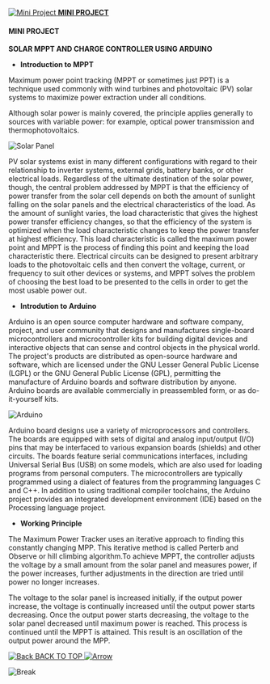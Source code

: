 [![Mini Project](https://cdn2.iconfinder.com/data/icons/circle-icons-1/64/lightbulb-24.png)  **MINI PROJECT**](https://ameenkb.github.io/#mini-project)

#### MINI PROJECT
**SOLAR MPPT AND CHARGE CONTROLLER USING ARDUINO**

* **Introduction to MPPT**

Maximum power point tracking (MPPT or sometimes just PPT) is a technique used commonly with wind turbines and photovoltaic (PV) solar systems to maximize power extraction under all conditions.

Although solar power is mainly covered, the principle applies generally to sources with variable power: for example, optical power transmission and thermophotovoltaics.

![Solar Panel](http://geco.coop/wp-content/themes/geco-coop/img/about-bg.png)

PV solar systems exist in many different configurations with regard to their relationship to inverter systems, external grids, battery banks, or other electrical loads. Regardless of the ultimate destination of the solar power, though, the central problem addressed by MPPT is that the efficiency of power transfer from the solar cell depends on both the amount of sunlight falling on the solar panels and the electrical characteristics of the load. As the amount of sunlight varies, the load characteristic that gives the highest power transfer efficiency changes, so that the efficiency of the system is optimized when the load characteristic changes to keep the power transfer at highest efficiency. This load characteristic is called the maximum power point and MPPT is the process of finding this point and keeping the load characteristic there. Electrical circuits can be designed to present arbitrary loads to the photovoltaic cells and then convert the voltage, current, or frequency to suit other devices or systems, and MPPT solves the problem of choosing the best load to be presented to the cells in order to get the most usable power out.

* **Introdution to Arduino**

Arduino is an open source computer hardware and software company, project, and user community that designs and manufactures single-board microcontrollers and microcontroller kits for building digital devices and interactive objects that can sense and control objects in the physical world. The project's products are distributed as open-source hardware and software, which are licensed under the GNU Lesser General Public License (LGPL) or the GNU General Public License (GPL), permitting the manufacture of Arduino boards and software distribution by anyone. Arduino boards are available commercially in preassembled form, or as do-it-yourself kits.

![Arduino](https://www.arduino.cc/en/uploads/Trademark/ArduinoCommunityLogo.png)

Arduino board designs use a variety of microprocessors and controllers. The boards are equipped with sets of digital and analog input/output (I/O) pins that may be interfaced to various expansion boards (shields) and other circuits. The boards feature serial communications interfaces, including Universal Serial Bus (USB) on some models, which are also used for loading programs from personal computers. The microcontrollers are typically programmed using a dialect of features from the programming languages C and C++. In addition to using traditional compiler toolchains, the Arduino project provides an integrated development environment (IDE) based on the Processing language project.

* **Working Principle**

The Maximum Power Tracker uses an iterative approach to finding this constantly changing MPP. This iterative method is called Perterb and Observe or hill climbing algorithm.To achieve MPPT, the controller adjusts the voltage by a small amount from the solar panel and measures power, if the power increases, further adjustments in the direction are tried until power no longer increases.

The voltage to the solar panel is increased initially, if the output power increase, the voltage is continually increased until the output power starts decreasing. Once the output power starts decreasing, the voltage to the solar panel decreased until maximum power is reached. This process is continued until the MPPT is attained. This result is an oscillation of the output power around the MPP.

[![Back](https://cdn0.iconfinder.com/data/icons/navigation-set-arrows-part-one/32/DoubleChevronUp-20.png) BACK TO TOP ![Arrow](https://cdn0.iconfinder.com/data/icons/navigation-set-arrows-part-one/32/DoubleChevronUp-20.png)](https://ameenkb.github.io/#contents)
  
![Break](https://raw.githubusercontent.com/ameenkb/ameenkb.github.io/master/Images/Blank.png)

